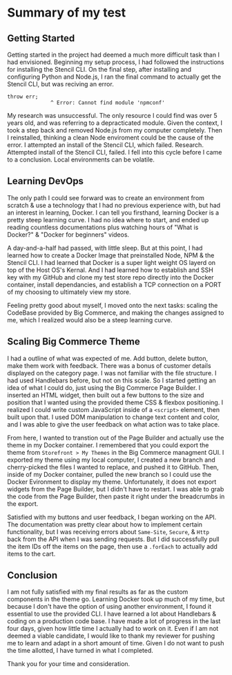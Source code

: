 # Summary of my test

## Getting Started

Getting started in the project had deemed a much more difficult task than I had envisioned. Beginning my setup process, I had followed the instructions for installing the Stencil CLI. On the final step, after installing and configuring Python and Node.js, I ran the final command to actually get the Stencil CLI, but was reciving an error.

```
throw err;
              ^ Error: Cannot find module 'npmconf'
```

My research was unsuccessful. The only resource I could find was over 5 years old, and was referring to a depracticated module. Given the context, I took a step back and removed Node.js from my computer completely. Then I reinstalled, thinking a clean Node enviroment could be the cause of the error. I attempted an install of the Stencil CLI, which failed. Research. Attempted install of the Stencil CLI, failed. I fell into this cycle before I came to a conclusion. Local environments can be volatile.

## Learning DevOps

The only path I could see forward was to create an environment from scratch & use a technology that I had no previous experience with, but had an interest in learning, Docker. I can tell you firsthand, learning Docker is a pretty steep learning curve. I had no idea where to start, and ended up reading countless documentations plus watching hours of "What is Docker?" & "Docker for beginners" videos.

A day-and-a-half had passed, with little sleep. But at this point, I had learned how to create a Docker Image that preinstalled Node, NPM & the Stencil CLI. I had learned that Docker is a super light weight OS layerd on top of the Host OS's Kernal. And I had learned how to establish and SSH key with my GitHub and clone my test store repo directly into the Docker container, install dependancies, and establish a TCP connection on a PORT of my choosing to ultimately view my store.

Feeling pretty good about myself, I moved onto the next tasks: scaling the CodeBase provided by Big Commerce, and making the changes assigned to me, which I realized would also be a steep learning curve.

## Scaling Big Commerce Theme

I had a outline of what was expected of me. Add button, delete button, make them work with feedback. There was a bonus of customer details displayed on the category page. I was not familiar with the file structure. I had used Handlebars before, but not on this scale. So I started getting an idea of what I could do, just using the Big Commerce Page Builder. I inserted an HTML widget, then built out a few buttons to the size and position that I wanted using the provided theme CSS & flexbox positioning. I realized I could write custom JavaScript inside of a `<script>` element, then built upon that. I used DOM manipulation to change text content and color, and I was able to give the user feedback on what action was to take place.

From here, I wanted to transtion out of the Page Builder and actually use the theme in my Docker container. I remembered that you could export the theme from `Storefront > My Themes` in the Big Commerce managment GUI. I exported my theme using my local computer, I created a new branch and cherry-picked the files I wanted to replace, and pushed it to GitHub. Then, inside of my Docker container, pulled the new branch so I could use the Docker Evironment to display my theme. Unfortunately, it does not export widgets from the Page Builder, but I didn't have to restart. I was able to grab the code from the Page Builder, then paste it right under the breadcrumbs in the export.

Satisfied with my buttons and user feedback, I began working on the API. The documentation was pretty clear about how to implement certain functionality, but I was receiving errors about `Same-Site`, `Secure`, & `Http` back from the API when I was sending requests. But I did successfully pull the item IDs off the items on the page, then use a `.forEach` to actually add items to the cart.

## Conclusion

I am not fully satisfied with my final results as far as the custom components in the theme go. Learning Docker took up much of my time, but because I don't have the option of using another environment, I found it essential to use the provided CLI. I have learned a lot about Handlebars & coding on a production code base. I have made a lot of progress in the last four days, given how little time I actually had to work on it. Even if I am not deemed a viable candidate, I would like to thank my reviewer for pushing me to learn and adapt in a short amount of time. Given I do not want to push the time allotted, I have turned in what I completed.

Thank you for your time and consideration.
